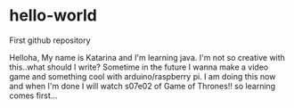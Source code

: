 # hello-world
First github repository

Helloha,
My name is Katarina and I'm learning java. 
I'm not so creative with this..what should I write?
Sometime in the future I wanna make a video game and something cool with arduino/raspberry pi.
I am doing this now and when I'm done I will watch s07e02 of Game of Thrones!! so learning comes first...
